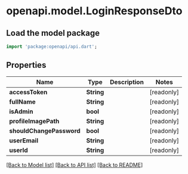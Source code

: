 # openapi.model.LoginResponseDto

## Load the model package
```dart
import 'package:openapi/api.dart';
```

## Properties
Name | Type | Description | Notes
------------ | ------------- | ------------- | -------------
**accessToken** | **String** |  | [readonly] 
**fullName** | **String** |  | [readonly] 
**isAdmin** | **bool** |  | [readonly] 
**profileImagePath** | **String** |  | [readonly] 
**shouldChangePassword** | **bool** |  | [readonly] 
**userEmail** | **String** |  | [readonly] 
**userId** | **String** |  | [readonly] 

[[Back to Model list]](../README.md#documentation-for-models) [[Back to API list]](../README.md#documentation-for-api-endpoints) [[Back to README]](../README.md)


